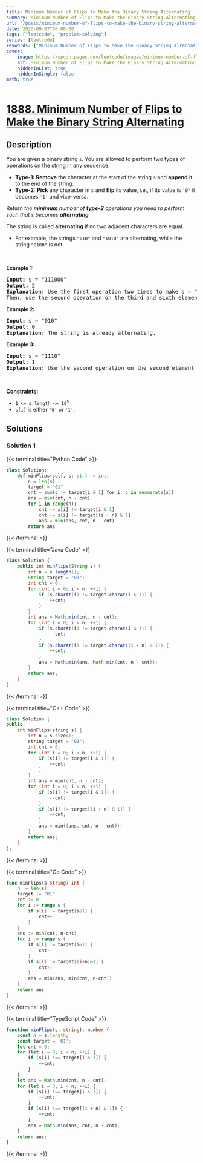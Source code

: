 ```yaml
---
title: Minimum Number of Flips to Make the Binary String Alternating
summary: Minimum Number of Flips to Make the Binary String Alternating - Solution Explained
url: "/posts/minimum-number-of-flips-to-make-the-binary-string-alternating"
date: 2020-09-07T08:00:00
tags: ["leetcode", "problem-solving"]
series: [leetcode]
keywords: ["Minimum Number of Flips to Make the Binary String Alternating LeetCode Solution Explained in all languages", "1888", "leetcode question 1888", "Minimum Number of Flips to Make the Binary String Alternating", "LeetCode", "leetcode solution in Python3 C++ Java Go PHP Ruby Swift TypeScript Rust C# JavaScript C", "GeeksforGeeks", "InterviewBit", "Coding Ninjas", "HackerRank", "HackerEarth", "CodeChef", "TopCoder", "AlgoExpert", "freeCodeCamp", "Codeforces", "GitHub", "AtCoder", "Samir Paul"]
cover:
    image: https://spcdn.pages.dev/leetcode/images/minimum-number-of-flips-to-make-the-binary-string-alternating.webp
    alt: Minimum Number of Flips to Make the Binary String Alternating - Solution Explained
    hiddenInList: true
    hiddenInSingle: false
math: true
---
```



# [1888. Minimum Number of Flips to Make the Binary String Alternating](https://leetcode.com/problems/minimum-number-of-flips-to-make-the-binary-string-alternating)


## Description

<p>You are given a binary string <code>s</code>. You are allowed to perform two types of operations on the string in any sequence:</p>

<ul>
	<li><strong>Type-1: Remove</strong> the character at the start of the string <code>s</code> and <strong>append</strong> it to the end of the string.</li>
	<li><strong>Type-2: Pick</strong> any character in <code>s</code> and <strong>flip</strong> its value, i.e., if its value is <code>&#39;0&#39;</code> it becomes <code>&#39;1&#39;</code> and vice-versa.</li>
</ul>

<p>Return <em>the <strong>minimum</strong> number of <strong>type-2</strong> operations you need to perform</em> <em>such that </em><code>s</code> <em>becomes <strong>alternating</strong>.</em></p>

<p>The string is called <strong>alternating</strong> if no two adjacent characters are equal.</p>

<ul>
	<li>For example, the strings <code>&quot;010&quot;</code> and <code>&quot;1010&quot;</code> are alternating, while the string <code>&quot;0100&quot;</code> is not.</li>
</ul>

<p>&nbsp;</p>
<p><strong class="example">Example 1:</strong></p>

<pre>
<strong>Input:</strong> s = &quot;111000&quot;
<strong>Output:</strong> 2
<strong>Explanation</strong>: Use the first operation two times to make s = &quot;100011&quot;.
Then, use the second operation on the third and sixth elements to make s = &quot;10<u>1</u>01<u>0</u>&quot;.
</pre>

<p><strong class="example">Example 2:</strong></p>

<pre>
<strong>Input:</strong> s = &quot;010&quot;
<strong>Output:</strong> 0
<strong>Explanation</strong>: The string is already alternating.
</pre>

<p><strong class="example">Example 3:</strong></p>

<pre>
<strong>Input:</strong> s = &quot;1110&quot;
<strong>Output:</strong> 1
<strong>Explanation</strong>: Use the second operation on the second element to make s = &quot;1<u>0</u>10&quot;.
</pre>

<p>&nbsp;</p>
<p><strong>Constraints:</strong></p>

<ul>
	<li><code>1 &lt;= s.length &lt;= 10<sup>5</sup></code></li>
	<li><code>s[i]</code> is either <code>&#39;0&#39;</code> or <code>&#39;1&#39;</code>.</li>
</ul>

## Solutions

### Solution 1

<!-- tabs:start -->

{{< terminal title="Python Code" >}}
```python
class Solution:
    def minFlips(self, s: str) -> int:
        n = len(s)
        target = "01"
        cnt = sum(c != target[i & 1] for i, c in enumerate(s))
        ans = min(cnt, n - cnt)
        for i in range(n):
            cnt -= s[i] != target[i & 1]
            cnt += s[i] != target[(i + n) & 1]
            ans = min(ans, cnt, n - cnt)
        return ans
```
{{< /terminal >}}

{{< terminal title="Java Code" >}}
```java
class Solution {
    public int minFlips(String s) {
        int n = s.length();
        String target = "01";
        int cnt = 0;
        for (int i = 0; i < n; ++i) {
            if (s.charAt(i) != target.charAt(i & 1)) {
                ++cnt;
            }
        }
        int ans = Math.min(cnt, n - cnt);
        for (int i = 0; i < n; ++i) {
            if (s.charAt(i) != target.charAt(i & 1)) {
                --cnt;
            }
            if (s.charAt(i) != target.charAt((i + n) & 1)) {
                ++cnt;
            }
            ans = Math.min(ans, Math.min(cnt, n - cnt));
        }
        return ans;
    }
}
```
{{< /terminal >}}

{{< terminal title="C++ Code" >}}
```cpp
class Solution {
public:
    int minFlips(string s) {
        int n = s.size();
        string target = "01";
        int cnt = 0;
        for (int i = 0; i < n; ++i) {
            if (s[i] != target[i & 1]) {
                ++cnt;
            }
        }
        int ans = min(cnt, n - cnt);
        for (int i = 0; i < n; ++i) {
            if (s[i] != target[i & 1]) {
                --cnt;
            }
            if (s[i] != target[(i + n) & 1]) {
                ++cnt;
            }
            ans = min({ans, cnt, n - cnt});
        }
        return ans;
    }
};
```
{{< /terminal >}}

{{< terminal title="Go Code" >}}
```go
func minFlips(s string) int {
	n := len(s)
	target := "01"
	cnt := 0
	for i := range s {
		if s[i] != target[i&1] {
			cnt++
		}
	}
	ans := min(cnt, n-cnt)
	for i := range s {
		if s[i] != target[i&1] {
			cnt--
		}
		if s[i] != target[(i+n)&1] {
			cnt++
		}
		ans = min(ans, min(cnt, n-cnt))
	}
	return ans
}
```
{{< /terminal >}}

{{< terminal title="TypeScript Code" >}}
```ts
function minFlips(s: string): number {
    const n = s.length;
    const target = '01';
    let cnt = 0;
    for (let i = 0; i < n; ++i) {
        if (s[i] !== target[i & 1]) {
            ++cnt;
        }
    }
    let ans = Math.min(cnt, n - cnt);
    for (let i = 0; i < n; ++i) {
        if (s[i] !== target[i & 1]) {
            --cnt;
        }
        if (s[i] !== target[(i + n) & 1]) {
            ++cnt;
        }
        ans = Math.min(ans, cnt, n - cnt);
    }
    return ans;
}
```
{{< /terminal >}}

<!-- tabs:end -->

<!-- end -->
